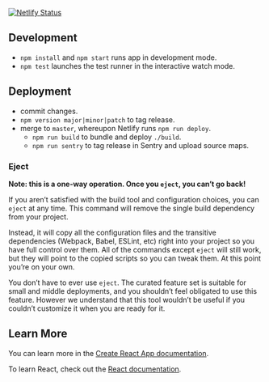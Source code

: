 [![Netlify Status](https://api.netlify.com/api/v1/badges/d4c0e4d8-ebd6-4616-9ece-e39f32c22034/deploy-status)](https://app.netlify.com/sites/vuemu/deploys)

## Development

- `npm install` and `npm start` runs app in development mode.
- `npm test` launches the test runner in the interactive watch mode.

## Deployment

- commit changes.
- `npm version major|minor|patch` to tag release.
- merge to `master`, whereupon Netlify runs `npm run deploy`.
  - `npm run build` to bundle and deploy `./build`.
  - `npm run sentry` to tag release in Sentry and upload source maps.

### Eject

**Note: this is a one-way operation. Once you `eject`, you can’t go back!**

If you aren’t satisfied with the build tool and configuration choices, you can `eject` at any time. This command will remove the single build dependency from your project.

Instead, it will copy all the configuration files and the transitive dependencies (Webpack, Babel, ESLint, etc) right into your project so you have full control over them. All of the commands except `eject` will still work, but they will point to the copied scripts so you can tweak them. At this point you’re on your own.

You don’t have to ever use `eject`. The curated feature set is suitable for small and middle deployments, and you shouldn’t feel obligated to use this feature. However we understand that this tool wouldn’t be useful if you couldn’t customize it when you are ready for it.

## Learn More

You can learn more in the [Create React App documentation](https://facebook.github.io/create-react-app/docs/getting-started).

To learn React, check out the [React documentation](https://reactjs.org/).
